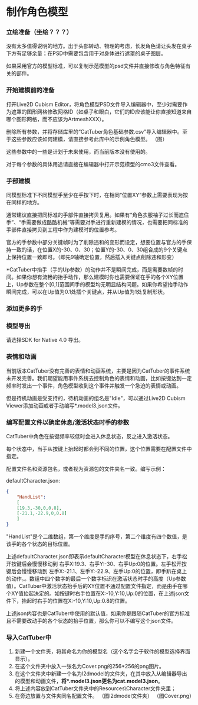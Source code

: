 
# 制作角色模型

### 立绘准备（坐绘？？？）

没有太多值得说明的地方。出于头部转动、物理的考虑，长发角色请让头发在桌子下方有足够余量；在PSD中需要包含用于对身体进行遮罩的桌子图层。

如果采用官方的模型标准，可以复制示范模型的psd文件并直接修改与角色特征有关的部件。

### 开始建模前的准备

打开Live2D Cubism Editor，将角色模型PSD文件导入编辑器中，至少对需要作为遮罩的图形网格修改网格ID（如桌子和眼白，它们的ID应该能让你直接知道来自哪个图形网格，而不应该为ArtmeshXXX）。

删除所有参数，并将存储库里的“CatTuber角色基础参数.csv”导入编辑器中。至于这些参数应该如何建模，请直接参考此库中的示例角色模型。
（图）

这些参数中的一些是计划于未来使用，而当前版本没有使用的。

对于每个参数的具体用途请直接在编辑器中打开示范模型的cmo3文件查看。

### 手部建模

同模型标准下不同模型手至少在手按下时，在相同“位置XY”参数上需要表现为按在同样的地方。

通常建议直接把同标准的手部件直接拷贝复用。如果有“角色衣服袖子过长而遮住手”、“手需要做成酷酷机械”等需要对手进行重新建模的情况，也需要把同标准的手部件直接拷贝到工程中作为建模时的位置参考。

官方的手参数中部分关键帧时为了削除违和的变形而设定，想要位置与官方的手保持一致的话，在位置X的-30、0、30；位置Y的-30、0、30组合成的9个关键点上保持位置一致即可。（即先9轴确定位置，然后插入关键点削除违和形变）

*CatTuber中抬手（手的Up参数）的动作并不是瞬间完成，而是需要数帧的时间。如果你想有流畅的抬手动作，那么建模时你也需要保证在手的各个XY位置上，Up参数在整个[0,1]范围间手的模型均无明显结构问题。如果你希望抬手动作瞬间完成，可以在Up值为0.1处插个关键点，并从Up值为1处复制形状。

### 添加更多的手

### 模型导出

请选择SDK for Native 4.0 导出。

### 表情和动画

当前版本CatTuber没有完善的表情和动画系统，主要是因为CatTuber的事件系统未开发完善。我们期望能用事件系统去控制角色的表情和动画，比如按键达到一定频率时发出一个事件，角色模型收到这个事件并触发一个急迫的表情或动画。

但是待机动画是受支持的，待机动画的组名是"Idle"，可以通过Live2D Cubism Viewer添加动画或者手动编写*.model3.json文件。

### 编写配置文件以确定休息/激活状态时手的参数

CatTuber中角色在按键频率较低时会进入休息状态，反之进入激活状态。

每个状态中，当手从按键上抬起时都会到不同的位置，这个位置需要在配置文件中指定。

配置文件名和资源包名，或者视为资源包的文件夹名一致。编写示例：

defaultCharacter.json:
```json
{
	"HandList":
	[
	[19.3,-30,0,0.8],
	[-21.1,-22.9,0,0.8]
	]
}
```
"HandList"是个二维数组，第一个维度是手的序号，第二个维度有四个数值，是该手的各个状态的目标位置。

上述defaultCharacter.json即表示defaultCharacter模型在休息状态下，右手松开按键后会慢慢移动到 右手X:19.3、右手Y:-30、右手Up:0的位置。左手松开按键后会慢慢移动到 左手X:-21.1、左手Y:-22.9、左手Up:0的位置，即手趴在桌上的动作。。数组中四个数字的最后一个数字标识在激活状态时手的高度（Up参数值）。CatTuber中激活状态抬手后的XY位置不通过配置文件指定，而是由手在哪个XY值抬起决定的。如按键时右手位置在X:-10,Y:10,Up:0的位置，在上述json文件下，抬起时右手的位置在X:-10,Y:10,Up:0.8的位置。

上述json内容也是CatTuber中使用的默认值，如果你是跟随CatTuber的官方标准且不需要改动手的各个状态的抬手位置，那么你可以不编写这个json文件。

### 导入CatTuber中

 1. 新建一个文件夹，将其命名为你的模型名（这个名字会于软件的模型选择界面显示）。
 2. 在这个文件夹中放入一张名为Cover.png的256*256的png图片。
 3. 在这个文件夹中新建一个名为l2dmodel的文件夹，在其中放入从编辑器导出的模型和动画文件，**将\*.model3.json更名为cat.model3.json**。
1.  将上述内容放到CatTuber文件夹中的Resources\Character文件夹里；
2.  在旁边放置与文件夹同名配置文件。
（图l2dmodel文件夹）
（图Cover.png）





